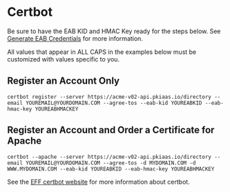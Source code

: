 # Certbot

Be sure to have the EAB KID and HMAC Key ready for the steps below. See [Generate EAB Credentials](../generate-eab-credentials.md) for more information.

All values that appear in ALL CAPS in the examples below must be customized with values specific to you.

## Register an Account Only
```certbot register --server https://acme-v02-api.pkiaas.io/directory --email YOUREMAIL@YOURDOMAIN.COM --agree-tos --eab-kid YOUREABKID --eab-hmac-key YOUREABHMACKEY```

## Register an Account and Order a Certificate for Apache
```certbot --apache --server https://acme-v02-api.pkiaas.io/directory --email YOUREMAIL@YOURDOMAIN.COM --agree-tos -d MYDOMAIN.COM -d WWW.MYDOMAIN.COM --eab-kid YOUREABKID --eab-hmac-key YOUREABHMACKEY```

See the [EFF certbot website](https://certbot.eff.org/instructions) for more information about certbot. 